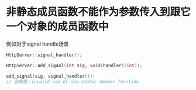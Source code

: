 # 非静态成员函数不能作为参数传入到跟它一个对象的成员函数中

例如对于signal handle场景

```cpp
HttpServer::signal_handler();

HttpServer::add_siganl(int sig, void(handler)(int));

add_signal(sig, signal_handler());
// 会报错：invalid use of non-static member function
```

